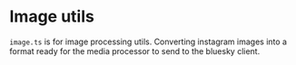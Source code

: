 # Image utils
`image.ts` is for image processing utils. Converting instagram images into a format ready for the media processor to send to the bluesky client.